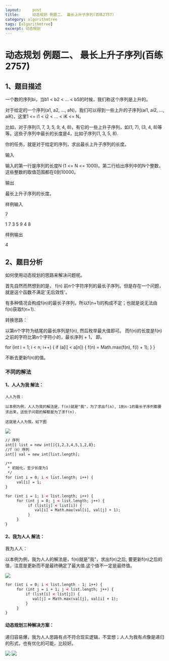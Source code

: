 ```yaml
---
layout:     post
title:      动态规划 例题二、 最长上升子序列(百练2757)
category: algorithmtree
tags: [algorithmtree]
excerpt: 动态规划
---
```



动态规划 例题二、 最长上升子序列(百练2757)
=======

1、题目描述
--------------

一个数的序列bi，当b1 < b2 < ... < bS的时候，我们称这个序列是上升的。

对于给定的一个序列(a1, a2, ..., aN)，我们可以得到一些上升的子序列(ai1, ai2, ..., aiK)，这里1 <= i1 < i2 < ... < iK <= N。

比如，对于序列(1, 7, 3, 5, 9, 4, 8)，有它的一些上升子序列，如(1, 7), (3, 4, 8)等等。这些子序列中最长的长度是4，比如子序列(1, 3, 5, 8).

你的任务，就是对于给定的序列，求出最长上升子序列的长度。

输入

输入的第一行是序列的长度N (1 <= N <= 1000)。第二行给出序列中的N个整数，这些整数的取值范围都在0到10000。

输出

最长上升子序列的长度。

样例输入

7

1 7 3 5 9 4 8

样例输出

4

2、题目分析
------------

如何使用动态规划的思路来解决问题呢。

首先自然而然想到的是， f(n) 前n个字符序列的最长子序列。但是存在一个问题，就是这个函数不满足'无后效性'。

有多种情况会构成f(n)的最长子序列，所以f(n+1)的构成不定；也就是说无法由f(n)获取f(n+1).

转换思路：

以第n个字符为结尾的最长序列是f(n), 然后枚举最大值即可。
而f(n)的长度是f(n)之前的字符比第n个字符小的，最长序列 + 1， 即。

for (int i = 1; i < n; i++) {
    if (a[i] < a[n]) {
       f(n) = Math.max(f(n), f(i) + 1);
    }
}

不断去更新f(n)的值。

### 不同的解法

#### 1、人人为我 解法：

    人人为我：

    以本例为例，人人为我的解法是，f(n)就是"我"，为了求出f(n), 1到n-1的最长子序列都要求出来，这些子问题的解都是为了求f(n).

    这就是人人为我。如下图

![](https://hunzino1.github.io/assets/images/2019/algorithm/dynamic_programming/2%E3%80%81%E6%9C%80%E9%95%BF%E5%AD%90%E5%BA%8F%E5%88%97/1.png)

```html
// 序列
int[] list = new int[]{1,2,3,4,5,1,2,8};
//f（n）序列
int[] val = new int[list.length];

/**
 * 初始化，至少长度为1
 */
for (int i = 0; i < list.length; i++) {
     val[i] = 1;
}

for (int i = 1; i < list.length; i++) {
     for (int j = 0; j < list.length; j++) {
          if (list[j] < list[i]) {
             val[i] = Math.max(val[i], val[j] + 1);
          }
     }
}
```

#### 2、我为人人 解法：

我为人人：

以本例为例，我为人人的解法是，f(n)就是"我"，求出f(n)之后, 要更新f(n)之后的值，注意是更新而不是最终确定了最大值.这个值不一定是最终值。

![](https://hunzino1.github.io/assets/images/2019/algorithm/dynamic_programming/2%E3%80%81%E6%9C%80%E9%95%BF%E5%AD%90%E5%BA%8F%E5%88%97/3.png)

```html
for (int i = 0; i < list.length - 1; i++) {
     for (int j = i + 1; j < list.length; j++) {
         if (list[i] < list[j]) {
            val[j] = Math.max(val[j], val[i] + 1);
         }
     }
}
```

#### 动态规划三种解决方案：

递归容易爆，我为人人思路有点不符合现实逻辑，不宜想；人人为我有点像是递归的形式，也有优化的可能，比较好。

![](https://hunzino1.github.io/assets/images/2019/algorithm/dynamic_programming/2%E3%80%81%E6%9C%80%E9%95%BF%E5%AD%90%E5%BA%8F%E5%88%97/2.png)
![](https://hunzino1.github.io/assets/images/2019/algorithm/dynamic_programming/2%E3%80%81%E6%9C%80%E9%95%BF%E5%AD%90%E5%BA%8F%E5%88%97/1.png)
